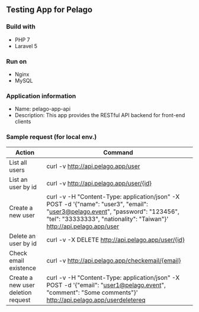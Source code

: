 Testing App for Pelago
-----------------------

### Build with
- PHP 7
- Laravel 5

### Run on
- Nginx
- MySQL

### Application information
- Name: pelago-app-api
- Description: This app provides the RESTful API backend for front-end clients

### Sample request (for local env.)
| Action | Command |
| ------ | ------- |
| List all users | curl -v http://api.pelago.app/user |
| List an user by id | curl -v http://api.pelago.app/user/{id} |
| Create a new user | curl -v -H "Content-Type: application/json" -X POST -d '{"name": "user3", "email": "user3@pelago.event", "password": "123456", "tel": "33333333", "nationality": "Taiwan"}' http://api.pelago.app/user |
| Delete an user by id | curl -v -X DELETE http://api.pelago.app/user/{id} |
| Check email existence | curl -v http://api.pelago.app/checkemail/{email} |
| Create a new user deletion request | curl -v -H "Content-Type: application/json" -X POST -d '{"email": "user1@pelago.event", "comment": "Some comments"}' http://api.pelago.app/userdeletereq |
